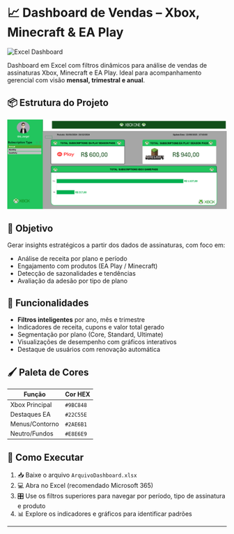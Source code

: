 # 📈 Dashboard de Vendas – Xbox, Minecraft & EA Play

![Excel Dashboard](https://img.shields.io/badge/Microsoft%20Excel-Dashboard-green)

Dashboard em Excel com filtros dinâmicos para análise de vendas de assinaturas Xbox, Minecraft e EA Play. Ideal para acompanhamento gerencial com visão **mensal, trimestral e anual**.

## 📦 Estrutura do Projeto
![banner](DashboardCorrigido.png)

## 🎯 Objetivo

Gerar insights estratégicos a partir dos dados de assinaturas, com foco em:

- Análise de receita por plano e período
- Engajamento com produtos (EA Play / Minecraft)
- Detecção de sazonalidades e tendências
- Avaliação da adesão por tipo de plano

## 🧩 Funcionalidades

- **Filtros inteligentes** por ano, mês e trimestre
- Indicadores de receita, cupons e valor total gerado
- Segmentação por plano (Core, Standard, Ultimate)
- Visualizações de desempenho com gráficos interativos
- Destaque de usuários com renovação automática

## 🖌️ Paleta de Cores

| Função           | Cor HEX   |
|------------------|-----------|
| Xbox Principal   | `#9BC848` |
| Destaques EA     | `#22C55E` |
| Menus/Contorno   | `#2AE6B1` |
| Neutro/Fundos    | `#E8E6E9` |

## 🚀 Como Executar

1. 📥 Baixe o arquivo `ArquivoDashboard.xlsx`
2. 💻 Abra no Excel (recomendado Microsoft 365)
3. 🎛️ Use os filtros superiores para navegar por período, tipo de assinatura e produto
4. 📊 Explore os indicadores e gráficos para identificar padrões
   
---
